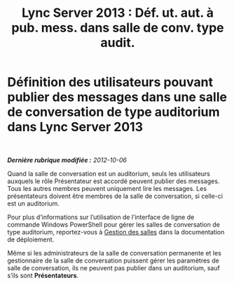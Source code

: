 ﻿---
title: "Lync Server 2013 : Déf. ut. aut. à pub. mess. dans salle de conv. type audit."
TOCTitle: Définition des utilisateurs pouvant publier des messages dans une salle de conversation de type auditorium
ms:assetid: 26168d3e-362c-4c34-9693-21301f151166
ms:mtpsurl: https://technet.microsoft.com/fr-fr/library/JJ215873(v=OCS.15)
ms:contentKeyID: 49296596
ms.date: 05/20/2016
mtps_version: v=OCS.15
ms.translationtype: HT
---

# Définition des utilisateurs pouvant publier des messages dans une salle de conversation de type auditorium dans Lync Server 2013

 

_**Dernière rubrique modifiée :** 2012-10-06_

Quand la salle de conversation est un auditorium, seuls les utilisateurs auxquels le rôle Présentateur est accordé peuvent publier des messages. Tous les autres membres peuvent uniquement lire les messages. Les présentateurs doivent être membres de la salle de conversation, si celle-ci est un auditorium.

Pour plus d’informations sur l’utilisation de l’interface de ligne de commande Windows PowerShell pour gérer les salles de conversation de type auditorium, reportez-vous à [Gestion des salles](manage-rooms.md) dans la documentation de déploiement.

Même si les administrateurs de la salle de conversation permanente et les gestionnaire de la salle de conversation puissent gérer les paramètres de salle de conversation, ils ne peuvent pas publier dans un auditorium, sauf s’ils sont **Présentateurs**.


